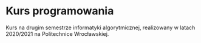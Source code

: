 # Kurs programowania 
Kurs na drugim semestrze informatyki algorytmicznej, realizowany w latach 2020/2021 na Politechnice Wrocławskiej.
